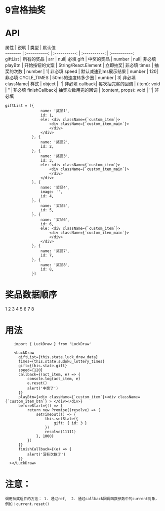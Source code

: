 # 9宫格抽奖
# API
 属性      | 说明     | 类型     | 默认值     
 -------- | :-----------:  | :-----------: | :-----------:   | :-----------:  
giftList    | 所有的奖品 | arr     | null| 必填
gift     | 中奖的奖品 | number     | null| 非必填
playBtn | 开始按钮的文案 | String/React.Element     | 立即抽奖| 非必填
times    | 抽奖的次数  | number     | 1| 非必填
speed    | 默认减速到ms展示结果  | number    | 120| 非必填
CYCLE_TIMES   | 50ms的速度转多少圈  |  number | 3| 非必填
className| 样式  | object   | ''| 非必填
callback| 每次抽完奖的回调  | (item): void     | ''| 非必填
finishCallback| 抽奖次数用完的回调  | (content, props): void    | ''| 非必填

```
giftList = [{
                name: '奖品1',
                id: 1,
                ele: <div className={`custom_item`}>
                    <div className={`custom_item_main`}>
                    </div>
                </div>
            }, {
                name: '奖品2',
                id: 2,
            }, {
                name: '奖品3',
                id: 3,
                ele: <div className={`custom_item`}>
                    <div className={`custom_item_main`}>
                    </div>
                </div>
            }, {
                name: '奖品4',
                image: '',
                id: 4,
            }, {
                name: '奖品5',
                id: 5,
            }, {
                name: '奖品6',
                id: 6,
                ele: <div className={`custom_item`}>
                    <div className={`custom_item_main`}>
                    </div>
                </div>
            }, {
                name: '奖品7',
                id: 7,
            }, {
                name: '奖品8',
                id: 8,
            }]
```


# 奖品数据顺序
   1  2  3
   4     5
   6  7  8


#  用法
```
    import { LuckDraw } from 'LuckDraw'

    <LuckDraw
      giftList={this.state.luck_draw_data}
      times={this.state.sudoku_lottery_times}
      gift={this.state.gift}
      speed={120}
      callback={(act_item, e) => {
          console.log(act_item, e)
          e.reset()
          alert('中奖了')
      }}
      playBtn={<div className={`custom_item`}><div className={`custom_item_btn`} > </div></div>}
      beforeStart={() => {
          return new Promise((resolve) => {
              setTimeout(() => {
                  this.setState({
                      gift: { id: 3 }
                  })
                  resolve(11111)
              }, 1000)
          })
      }}
      finishCallback={(e) => {
          alert('没有次数了')
      }}
  ></LuckDraw>
```


#  注意： 

    调用抽奖组件的方法： 1. 通过ref,  2. 通过callback回调函数参数中的current对象，例如：current.reset()
